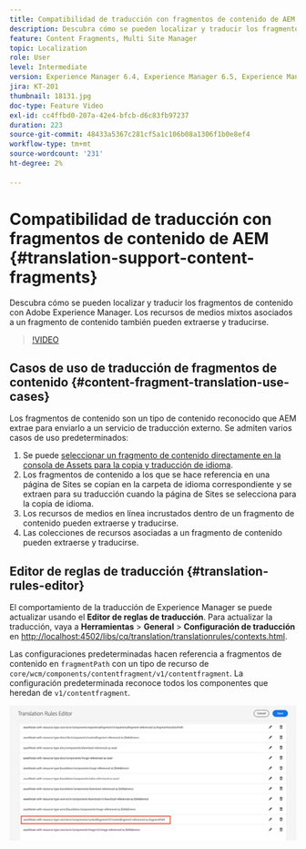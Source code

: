 ```yaml
---
title: Compatibilidad de traducción con fragmentos de contenido de AEM
description: Descubra cómo se pueden localizar y traducir los fragmentos de contenido con Adobe Experience Manager. Los recursos de medios mixtos asociados a un fragmento de contenido también pueden extraerse y traducirse.
feature: Content Fragments, Multi Site Manager
topic: Localization
role: User
level: Intermediate
version: Experience Manager 6.4, Experience Manager 6.5, Experience Manager as a Cloud Service
jira: KT-201
thumbnail: 18131.jpg
doc-type: Feature Video
exl-id: cc4ffbd0-207a-42e4-bfcb-d6c83fb97237
duration: 223
source-git-commit: 48433a5367c281cf5a1c106b08a1306f1b0e8ef4
workflow-type: tm+mt
source-wordcount: '231'
ht-degree: 2%

---
```


# Compatibilidad de traducción con fragmentos de contenido de AEM {#translation-support-content-fragments}

Descubra cómo se pueden localizar y traducir los fragmentos de contenido con Adobe Experience Manager. Los recursos de medios mixtos asociados a un fragmento de contenido también pueden extraerse y traducirse.

>[!VIDEO](https://video.tv.adobe.com/v/18131?quality=12&learn=on)

## Casos de uso de traducción de fragmentos de contenido {#content-fragment-translation-use-cases}

Los fragmentos de contenido son un tipo de contenido reconocido que AEM extrae para enviarlo a un servicio de traducción externo. Se admiten varios casos de uso predeterminados:

1. Se puede [seleccionar un fragmento de contenido directamente en la consola de Assets para la copia y traducción de idioma](https://experienceleague.adobe.com/docs/experience-manager-cloud-service/content/assets/admin/translate-assets.html?lang=es).
2. Los fragmentos de contenido a los que se hace referencia en una página de Sites se copian en la carpeta de idioma correspondiente y se extraen para su traducción cuando la página de Sites se selecciona para la copia de idioma.
3. Los recursos de medios en línea incrustados dentro de un fragmento de contenido pueden extraerse y traducirse.
4. Las colecciones de recursos asociadas a un fragmento de contenido pueden extraerse y traducirse.

## Editor de reglas de traducción {#translation-rules-editor}

El comportamiento de la traducción de Experience Manager se puede actualizar usando el **Editor de reglas de traducción**. Para actualizar la traducción, vaya a **Herramientas** > **General** > **Configuración de traducción** en [http://localhost:4502/libs/cq/translation/translationrules/contexts.html](http://localhost:4502/libs/cq/translation/translationrules/contexts.html).

Las configuraciones predeterminadas hacen referencia a fragmentos de contenido en `fragmentPath` con un tipo de recurso de `core/wcm/components/contentfragment/v1/contentfragment`. La configuración predeterminada reconoce todos los componentes que heredan de `v1/contentfragment`.

![Editor de reglas de traducción](assets/translation-configuration.png)
